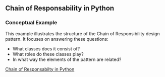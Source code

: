 ## Chain of Responsability in Python

### Conceptual Example

This example illustrates the structure of the Chain of Responsibility design pattern. It focuses on answering these questions:

* What classes does it consist of?
* What roles do these classes play?
* In what way the elements of the pattern are related?

[Chain of Responsabilty in Python](https://refactoring.guru/design-patterns/chain-of-responsibility/python/example)